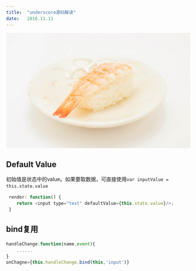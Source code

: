 ```yaml
---
title:  "underscore源码解读"
date:   2016.11.11
---
```


![food](/assets/images/food.jpg)



## Default Value

初始值是状态中的value。如果要取数据，可直接使用`var inputValue = this.state.value`

```js
 render: function() {
    return <input type="text" defaultValue={this.state.value}/>;
 }
```

## bind复用

```js
handleChange:function(name,event){
    ......
}
onChagne={this.handleChange.bind(this,'input')}
```